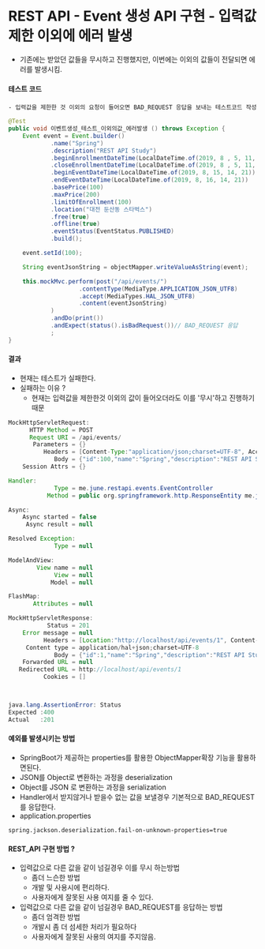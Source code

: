 # REST API - Event 생성 API 구현 - 입력값 제한 이외에 에러 발생
- 기존에는 받았던 값들을 무시하고 진행했지만, 이번에는 이외의 값들이 전달되면 에러를 발생시킴.

#### 테스트 코드
    - 입력값을 제한한 것 이외의 요청이 들어오면 BAD_REQUEST 응답을 보내는 테스트코드 작성
```java
@Test
public void 이벤트생성_테스트_이외의값_에러발생 () throws Exception {
    Event event = Event.builder()
            .name("Spring")
            .description("REST API Study")
            .beginEnrollmentDateTime(LocalDateTime.of(2019, 8 , 5, 11, 23))
            .closeEnrollmentDateTime(LocalDateTime.of(2019, 8 , 5, 11, 23))
            .beginEventDateTime(LocalDateTime.of(2019, 8, 15, 14, 21))
            .endEventDateTime(LocalDateTime.of(2019, 8, 16, 14, 21))
            .basePrice(100)
            .maxPrice(200)
            .limitOfEnrollment(100)
            .location("대전 둔산동 스타벅스")
            .free(true)
            .offline(true)
            .eventStatus(EventStatus.PUBLISHED)
            .build();

    event.setId(100);

    String eventJsonString = objectMapper.writeValueAsString(event);

    this.mockMvc.perform(post("/api/events/")
                    .contentType(MediaType.APPLICATION_JSON_UTF8)
                    .accept(MediaTypes.HAL_JSON_UTF8)
                    .content(eventJsonString)
            )
            .andDo(print())
            .andExpect(status().isBadRequest())// BAD_REQUEST 응답
            ;
}
```

#### 결과
- 현재는 테스트가 실패한다.
- 실패하는 이유 ?
    - 현재는 입력값을 제한한것 이외의 값이 들어오더라도 이를 '무시'하고 진행하기 때문
```java
MockHttpServletRequest:
      HTTP Method = POST
      Request URI = /api/events/
       Parameters = {}
          Headers = [Content-Type:"application/json;charset=UTF-8", Accept:"application/hal+json;charset=UTF-8"]
             Body = {"id":100,"name":"Spring","description":"REST API Study","beginEnrollmentDateTime":"2019-08-05T11:23:00","closeEnrollmentDateTime":"2019-08-05T11:23:00","beginEventDateTime":"2019-08-15T14:21:00","endEventDateTime":"2019-08-16T14:21:00","location":"대전 둔산동 스타벅스","basePrice":100,"maxPrice":200,"limitOfEnrollment":100,"offline":true,"free":true,"eventStatus":"PUBLISHED"}
    Session Attrs = {}

Handler:
             Type = me.june.restapi.events.EventController
           Method = public org.springframework.http.ResponseEntity me.june.restapi.events.EventController.createEvent(me.june.restapi.events.EventDto)

Async:
    Async started = false
     Async result = null

Resolved Exception:
             Type = null

ModelAndView:
        View name = null
             View = null
            Model = null

FlashMap:
       Attributes = null

MockHttpServletResponse:
           Status = 201
    Error message = null
          Headers = [Location:"http://localhost/api/events/1", Content-Type:"application/hal+json;charset=UTF-8"]
     Content type = application/hal+json;charset=UTF-8
             Body = {"id":1,"name":"Spring","description":"REST API Study","beginEnrollmentDateTime":"2019-08-05T11:23:00","closeEnrollmentDateTime":"2019-08-05T11:23:00","beginEventDateTime":"2019-08-15T14:21:00","endEventDateTime":"2019-08-16T14:21:00","location":"대전 둔산동 스타벅스","basePrice":100,"maxPrice":200,"limitOfEnrollment":100,"offline":false,"free":false,"eventStatus":"DRAFT"}
    Forwarded URL = null
   Redirected URL = http://localhost/api/events/1
          Cookies = []



java.lang.AssertionError: Status 
Expected :400
Actual   :201
```

#### 예외를 발생시키는 방법
- SpringBoot가 제공하는 properties를 활용한 ObjectMapper확장 기능을 활용하면된다.
- JSON를 Object로 변환하는 과정을 deserialization
- Object를 JSON 로 변환하는 과정을 serialization
- Handler에서 받지않거나 받을수 없는 값을 보낼경우 기본적으로 BAD_REQUEST를 응답한다.
- application.properties
```properties
spring.jackson.deserialization.fail-on-unknown-properties=true
```

#### REST_API 구현 방법 ?
- 입력값으로 다른 값을 같이 넘길경우 이를 무시 하는방법
    - 좀더 느슨한 방법
    - 개발 및 사용시에 편리하다.
    - 사용자에게 잘못된 사용 여지를 줄 수 있다.
- 입력값으로 다른 값을 같이 넘길경우 BAD_REQUEST를 응답하는 방법
    - 좀더 엄격한 방법
    - 개발시 좀 더 섬세한 처리가 필요하다
    - 사용자에게 잘못된 사용의 여지를 주지않음.
